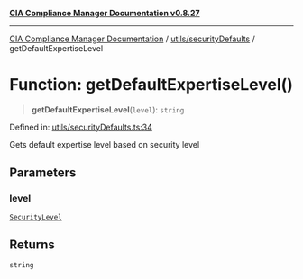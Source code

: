 [**CIA Compliance Manager Documentation v0.8.27**](../../../README.md)

***

[CIA Compliance Manager Documentation](../../../modules.md) / [utils/securityDefaults](../README.md) / getDefaultExpertiseLevel

# Function: getDefaultExpertiseLevel()

> **getDefaultExpertiseLevel**(`level`): `string`

Defined in: [utils/securityDefaults.ts:34](https://github.com/Hack23/cia-compliance-manager/blob/26bb73ca86d23be8656cdd29d12202323a449310/src/utils/securityDefaults.ts#L34)

Gets default expertise level based on security level

## Parameters

### level

[`SecurityLevel`](../../../types/cia/type-aliases/SecurityLevel.md)

## Returns

`string`
